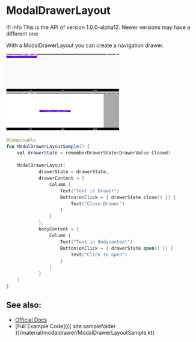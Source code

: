 # ModalDrawerLayout

!!! info
    This is the API of version 1.0.0-alpha12. Newer versions may have a different one

With a ModalDrawerLayout you can create a navigation drawer.

<p align="left">
  <img src ="../../images/material/modaldrawer/modaldrawerClosed.png" height=100 width=300 />
  <img src ="../../images/material/modaldrawer/ModaldrawerOpened.png" height=100 width=300 />
</p>

```kotlin
@Composable
fun ModalDrawerLayoutSample() {
    val drawerState = rememberDrawerState(DrawerValue.Closed)

    ModalDrawerLayout(
            drawerState = drawerState,
            drawerContent = {
                Column {
                    Text("Text in Drawer")
                    Button(onClick = { drawerState.close() }) {
                        Text("Close Drawer")
                    }
                }
            },
            bodyContent = {
                Column {
                    Text("Text in Bodycontext")
                    Button(onClick = { drawerState.open() }) {
                        Text("Click to open")
                    }
                }
            }
    )
}
```

## See also:
* [Official Docs](https://developer.android.com/reference/kotlin/androidx/compose/material/package-summary#modaldrawerlayout)
* [Full Example Code]({{ site.samplefolder }}/material/modaldrawer/ModalDrawerLayoutSample.kt)

